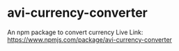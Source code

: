 # avi-currency-converter
An npm package to convert currency
Live Link: https://www.npmjs.com/package/avi-currency-converter
